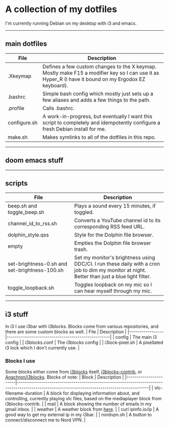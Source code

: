 # A collection of my dotfiles

I'm currently running Debian on my desktop with i3 and emacs.

-----

## main dotfiles
| File         | Description                                                                                                                                          |
|--------------|------------------------------------------------------------------------------------------------------------------------------------------------------|
| .Xkeymap     | Defines a few custom changes to the X keymap. Mostly make F15 a modifier key so I can use it as Hyper_R (I have it bound on my Ergodox EZ keyboard). |
| .bashrc      | Simple bash config which mostly just sets up a few aliases and adds a few things to the path.                                                        |
| .profile     | Calls .bashrc.                                                                                                                                       |
| configure.sh | A work-in-progress, but eventually I want this script to completely and idempotently configure a fresh Debian install for me.                        |
| make.sh      | Makes symlinks to all of the dotfiles in this repo.                                                                                                  |

-----

## doom emacs stuff

-----

## scripts
| File                                          | Description                                                                                                                                   |
|-----------------------------------------------|-----------------------------------------------------------------------------------------------------------------------------------------------|
| beep.sh and toggle_beep.sh                    | Plays a sound every 15 minutes, if toggled.                                                                                                   |
| channel_id_to_rss.sh                          | Converts a YouTube channel id to its corresponding RSS feed URL.                                                                              |
| dolphin_style.qss                             | Style for the Dolphin file browser.                                                                                                           |
| empty                                         | Empties the Dolphin file browser trash.                                                                                                       |
| set-brightness-0.sh and set-brightness-100.sh | Set my monitor's brightness using DDC/CI. I run these daily with a cron job to dim my monitor at night. Better than just a blue light filter. |
| toggle_loopback.sh                            | Toggles loopback on my mic so I can hear myself through my mic.                                                                               |

-----

## i3 stuff
In i3 I use i3bar with i3blocks. Blocks come from various repositories, and there are some custom blocks as well.
| File            | Description                                       |
|-----------------|---------------------------------------------------|
| config          | The main i3 config                                |
| i3blocks.conf   | The i3blocks config                               |
| i3lock-pixel.sh | A pixellated i3 lock which I don't currently use. |

### Blocks I use
Some blocks either come from [i3blocks](https://github.com/vivien/i3blocks) itself, [i3blocks-contrib](https://github.com/vivien/i3blocks-contrib), or [Anachron/i3blocks](https://github.com/Anachron/i3blocks). Blocks of note:
| Block                 | Description                                                                                                                                   |
|-----------------------|-----------------------------------------------------------------------------------------------------------------------------------------------|
| vlc-filename-duration | A block for displaying information about, and controlling, currently playing vlc files, based on the mediaplayer block from i3blocks-contrib. |
| mail                  | A block showing the number of emails in my gmail inbox.                                                                                       |
| weather               | A weather block from [here](http://kumarcode.com/Colorful-i3/).                                                                               |
| curl ipinfo.io/ip     | A good way to get my external ip in my i3bar.                                                                                                 |
| nordvpn.sh            | A button to connect/disconnect me to Nord VPN.                                                                                                |
